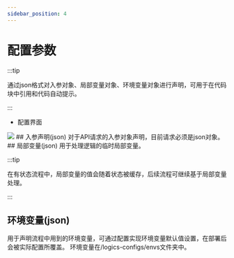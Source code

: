 ```yaml
---
sidebar_position: 4
---
```


# 配置参数
:::tip

通过json格式对入参对象、局部变量对象、环境变量对象进行声明，可用于在代码块中引用和代码自动提示。

:::
- 配置界面
<img src='/img/capture/配置参数.png'/>
## 入参声明(json)
对于API请求的入参对象声明，目前请求必须是json对象。
## 局部变量(json)
用于处理逻辑的临时局部变量。

:::tip

在有状态流程中，局部变量的值会随着状态被缓存，后续流程可继续基于局部变量处理。

:::
## 环境变量(json)
用于声明流程中用到的环境变量，可通过配置实现环境变量默认值设置，在部署后会被实际配置所覆盖。
环境变量在/logics-configs/envs文件夹中。

